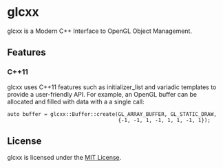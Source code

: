 # glcxx

glcxx is a Modern C++ Interface to OpenGL Object Management.

## Features

### C++11

glcxx uses C++11 features such as initializer_list and variadic templates to
provide a user-friendly API.
For example, an OpenGL buffer can be allocated and filled with data with a
a single call:

```
auto buffer = glcxx::Buffer::create(GL_ARRAY_BUFFER, GL_STATIC_DRAW,
                                    {-1, -1, 1, -1, 1, 1, -1, 1});
```

## License

glcxx is licensed under the [MIT License](LICENSE).
